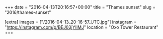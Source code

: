 +++
date = "2016-04-13T20:16:57+00:00"
title = "Thames sunset"
slug = "2016/thames-sunset"

[extra]
images = ["/2016-04-13_20-16-57_UTC.jpg"]
instagram = "https://instagram.com/p/BEJ03jYIIMJ"
location = "Oxo Tower Restaurant"
+++
